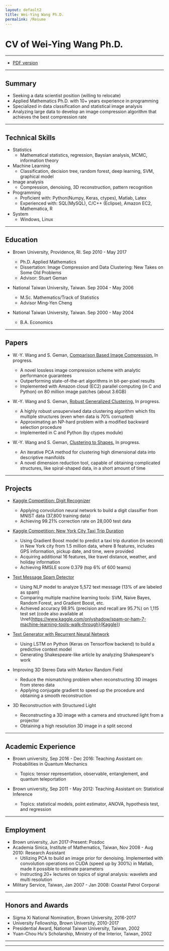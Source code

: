 ```yaml
---
layout: default2
title: Wei-Ying Wang Ph.D. 
permalink: /Resume
---
```


# CV of Wei-Ying Wang Ph.D.
---

* [PDF version](/assets/WeiyingWang_CV.pdf)


---
## Summary ##
* Seeking a data scientist position (willing to relocate)
* Applied Mathematics Ph.D. with 10+ years experience in programming
* Specialized in data classification and statistical image analysis
* Analyzing large data to develop an image compression algorithm that achieves the best compression rate

---
## Technical Skills
* Statistics
  * Mathematical statistics, regression, Baysian analysis, MCMC, information theory
* Machine Learning
  * Classification, decision tree, random forest, deep learning, SVM, graphical model
* Image analysis
  * Compression, denoising, 3D reconstruction, pattern recognition		  
* Programming	
  * Proficient with: Python(Numpy, Keras, ctypes), Matlab,  Latex
  * Experienced with: SQL(MySQL), C/C++ (Eclipse), Amazon EC2, Mathematica, R
* System
  * Windows, Linux

---
## Education

* Brown University, Providence, RI. Sep 2010 - May 2017
  * Ph.D. Applied Mathematics
  * Dissertation: Image Compression and Data Clustering: New Takes on Some Old Problems
  * Advisor: Stuart Geman
	
* National Taiwan University, Taiwan. Sep 2004 - May 2006
  * M.Sc. Mathematics/Track of Statistics
  * Advisor Ming-Yen Cheng
* National Taiwan University, Taiwan. Sep 2000 - May 2004
  * B.A. Economics
  

--- 
## Papers
  * W.-Y. Wang and S. Geman, [Comparison Based Image Compression.](/CBIC) In progress. 		
	* A novel lossless image compression scheme with analytic performance guarantees 
	* Outperforming state-of-the-art algorithms in bit-per-pixel results
	* Implemented with Amazon cloud (EC2) parallel computing (in C and Python) on 80 million image patches (about 3.6GB)		

  * W.-Y. Wang and S. Geman, [Robust Generalized Clustering.](/RRA)  In progress.
	*  A highly robust unsupervised data clustering algorithm which fits multiple structures (even when data is 70% corrupted) 
	* Approximating an NP-hard problem with a modified backward selection procedure
	* Implemented in C and Python (by ctypes module)
	
  * W.-Y. Wang and S. Geman, [Clustering to Shapes.](/PSA)  In progress.
	* An iterative PCA method for clustering high dimensional data into descriptive manifolds
	* A novel dimension reduction tool, capable of obtaining complicated structures, like spiral-shaped data, in a short amount of time		
	
---
## Projects ##
  * [Kaggle Competition: Digit Recognizer](/CNN)
	* Applying convolution neural network to build a digit classifier from MNIST data (37,800 training data)
	* Achieving 99.21% correction rate on 28,000 test data

  * [Kaggle Competition: New York City Taxi Trip Duration](/NYtaxi)
	* Using Gradient Boost model to predict a taxi trip duration (in second) in New York city from 1.5 million data, where 8 features, includes GPS information, pickup date, and time, were provided
	*  Acquiring additional 16 features, like travel distance, weather, and holiday information
	*  Achieving RMSLE score 0.379 (top 6\% of 600 teams)

	
  * [Text Message Spam Detector](/SMS)
	* Using NLP model to analyze 5,572 text message (13\% of are labeled as spam)
	* Comparing multiple machine learning tools: SVM, Naive Bayes, Random Forest, and Gradient Boost, etc.
	* Achieved accuracy 98.9\% (precision and recall are 95.7\%) on 1,115 test set
	(code also available at \href{https://www.kaggle.com/onlyshadow/spam-or-ham-7-machine-learning-tools-walk-through}{Kaggle})

  * [Text Generator with Recurrent Neural Network](/LSTM)
	* Using LSTM on Python (Keras on Tensorflow backend) to build a predictive context model
	* Generating Shakespeare-like article by analyzing Shakespeare's work
  
	
  * Improving 3D Stereo Data with Markov Random Field
	*  Reduce the mismatching problem when reconstructing 3D images from stereo data
	*  Applying conjugate gradient to speed up the procedure and obtaining a smooth reconstruction
	
  * 3D Reconstruction with Structured Light
	* Reconstructing a 3D image with a camera and structured light from a projector
	* Obtaining a high resolution 3D image in a split second
		
---	
## Academic Experience
  * Brown university, Sep 2016 - Dec 2016: Teaching Assistant on: Probabilities in Quantum Mechanics
    *  Topics: tensor representation, observable, entanglement, and quantum teleportation 

  * Brown university, Sep 2011 - May 2012: Teaching Assistant on: Statistical Inference
    *  Topics: statistical models, point estimator, ANOVA, hypothesis test, and regression
	
---
## Employment
  * Brown university, Jun 2017-Present: Posdoc
  * Academia Sinica, Institute of Mathematics, Taiwan, Nov 2008 - Aug 2010: Research Assistant
	*  Utilizing PCA to build an image prior for denoising. Implemented with convolution operations on CUDA (speed up by 300%) in Matlab, made it possible to estimate parameters
	*  Instructing 20+ lectures on topics of signal analysis: wavelets and multi resolution
  * Military Service, Taiwan, Jan 2007 - Jan 2008: Coastal Patrol Corporal
  
--- 
## Honors and Awards
  * Sigma Xi National Nomination, Brown University, 2016-2017
  * University Fellowship, Brown University, 2010-2017
  * Presidential Award, National Taiwan University, Taiwan, 2002
  * Yuan-Chou Hu's Scholarship, Ministry of the Interior, Taiwan, 2002

----
****
